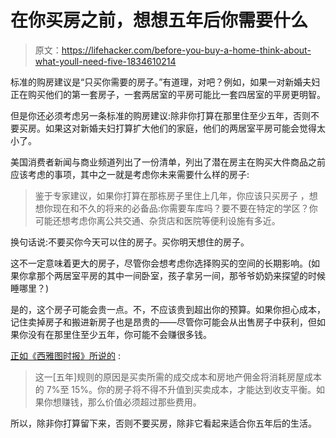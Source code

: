 # 在你买房之前，想想五年后你需要什么

> 原文：<https://lifehacker.com/before-you-buy-a-home-think-about-what-youll-need-five-1834610214>

标准的购房建议是“只买你需要的房子。”有道理，对吧？例如，如果一对新婚夫妇正在购买他们的第一套房子，一套两居室的平房可能比一套四居室的平房更明智。



但是你还必须考虑另一条标准的购房建议:除非你打算在那里住至少五年，否则不要买房。如果这对新婚夫妇打算扩大他们的家庭，他们的两居室平房可能会觉得太小了。

美国消费者新闻与商业频道列出了一份清单，列出了潜在房主在购买大件商品之前应该考虑的事项，其中之一就是考虑你未来需要什么样的房子:

> 鉴于专家建议，如果你打算在那栋房子里住上几年，你应该只买房子 ，想想你现在和不久的将来的必备品:你需要车库吗？要不要在特定的学区？你可能还想考虑你离公共交通、杂货店和医院等便利设施有多近。

换句话说:不要买你今天可以住的房子。买你明天想住的房子。

这不一定意味着更大的房子，尽管你会想考虑你选择购买的空间的长期影响。(如果你拿那个两居室平房的其中一间卧室，孩子拿另一间，那爷爷奶奶来探望的时候睡哪里？)

是的，这个房子可能会贵一点。不，不应该贵到超出你的预算。如果你担心成本，记住卖掉房子和搬进新房子也是昂贵的——尽管你可能会从出售房子中获利，但如果你没有在那里住至少五年，你可能不会赚很多钱。

[正如《西雅图时报》所说的](https://www.seattletimes.com/business/why-the-5-year-home-sale-rule-still-makes-sense-most-of-the-time/) :

> 这一[五年]规则的原因是买卖所需的成交成本和房地产佣金将消耗房屋成本的 7%至 15%。你的房子将不得不升值到买卖成本，才能达到收支平衡。如果你想赚钱，那么价值必须超过那些费用。

所以，除非你打算留下来，否则不要买房，除非它看起来适合你五年后的生活。